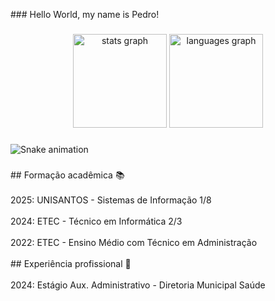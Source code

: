 <p align="left">
### Hello World, my name is Pedro!</p>

###

<div align="center">
  <img src="https://github-readme-stats.vercel.app/api?username=riquexavier&hide_title=false&hide_rank=false&show_icons=true&include_all_commits=true&count_private=true&disable_animations=false&theme=dark&locale=en&hide_border=false&order=1&custom_title=Pedro%20Stats" height="150" alt="stats graph"  />
  <img src="https://github-readme-stats.vercel.app/api/top-langs?username=riquexavier&locale=en&hide_title=false&layout=compact&card_width=320&langs_count=5&theme=dark&hide_border=false&order=2" height="150" alt="languages graph"  />
</div>

###

<img src="https://raw.githubusercontent.com/riquexavier/riquexavier/output/snake.svg" alt="Snake animation" />

###

<p align="left">## Formação acadêmica 📚<br><br>2025: UNISANTOS - Sistemas de Informação 1/8<br><br>2024: ETEC - Técnico em Informática 2/3<br><br>2022: ETEC - Ensino Médio com Técnico em Administração<br><br>## Experiência profissional 💼<br><br>2024: Estágio Aux. Administrativo - Diretoria Municipal Saúde</p>

###
